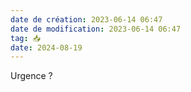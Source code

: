 ```yaml
---
date de création: 2023-06-14 06:47
date de modification: 2023-06-14 06:47
tag: 📥
date: 2024-08-19
---
```

Urgence ?